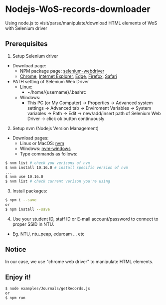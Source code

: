 # Nodejs-WoS-records-downloader
Using node.js to visit/parse/manipulate/download HTML elements of WoS with Selenium driver

## Prerequisites
1. Setup Selenium driver
- Download page:
  - NPM package page: [selenium-webdriver](https://www.npmjs.com/package/selenium-webdriver)
  - [Chrome](http://chromedriver.storage.googleapis.com/index.html), [Internet Explorer](http://selenium-release.storage.googleapis.com/index.html), [Edge](http://go.microsoft.com/fwlink/?LinkId=619687), [Firefox](https://github.com/mozilla/geckodriver/releases/), [Safari](https://developer.apple.com/library/prerelease/content/releasenotes/General/WhatsNewInSafari/Articles/Safari_10_0.html#//apple_ref/doc/uid/TP40014305-CH11-DontLinkElementID_28)
- PATH setting of Selenium Web Driver
  - Linux: 
    - ~/home/{username}/.bashrc
  - Windows: 
    - This PC (or My Computer) -> Properties -> Advanced system settings -> Advanced tab -> Enviroment Variables -> System variables -> Path -> Edit -> new/add/insert path of Selenium Web Driver -> click ok button continuously

2. Setup nvm (Nodejs Version Management)
- Download pages:
  - Linux or MacOS: [nvm](https://github.com/nvm-sh/nvm)
  - Windows: [nvm-windows](https://github.com/coreybutler/nvm-windows)
  - Type commands as follows:
```sh
$ nvm list # check you verisons of nvm
$ nvm install 10.16.0 # install specific version of nvm
...
$ nvm use 10.16.0
$ nvm list # check current verison you're using
```

3. Install packages:
```sh
$ npm i --save
or
$ npm install --save
```

4. Use your student ID, staff ID or E-mail account/password to connect to proper SSID in NTU.
- Eg. NTU, ntu_peap, eduroam ... etc

## Notice
In our case, we use "chrome web driver" to manipulate HTML elements.

## Enjoy it!
```sh
$ node examples/Journals/getRecords.js
or
$ npm run
```
